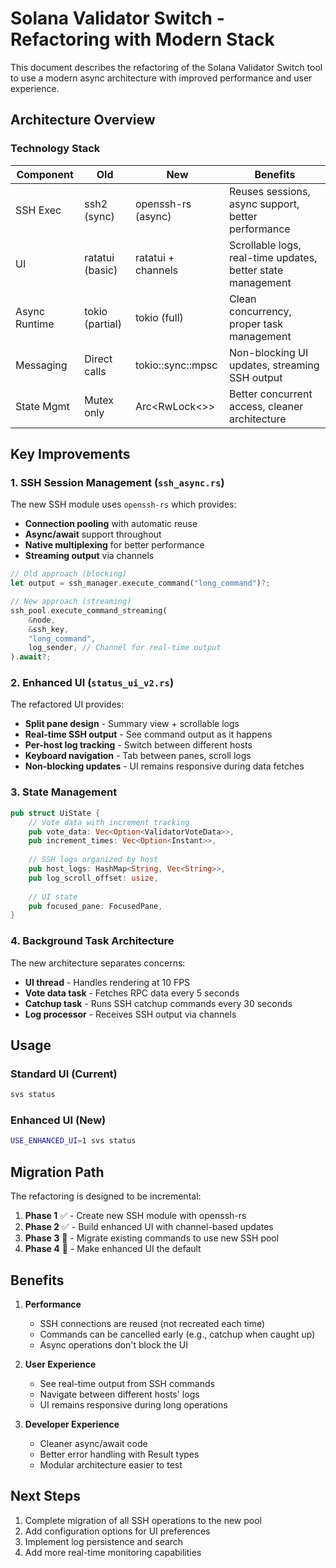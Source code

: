 # Solana Validator Switch - Refactoring with Modern Stack

This document describes the refactoring of the Solana Validator Switch tool to use a modern async architecture with improved performance and user experience.

## Architecture Overview

### Technology Stack

| Component | Old | New | Benefits |
|-----------|-----|-----|----------|
| SSH Exec | ssh2 (sync) | openssh-rs (async) | Reuses sessions, async support, better performance |
| UI | ratatui (basic) | ratatui + channels | Scrollable logs, real-time updates, better state management |
| Async Runtime | tokio (partial) | tokio (full) | Clean concurrency, proper task management |
| Messaging | Direct calls | tokio::sync::mpsc | Non-blocking UI updates, streaming SSH output |
| State Mgmt | Mutex only | Arc<RwLock<>> | Better concurrent access, cleaner architecture |

## Key Improvements

### 1. SSH Session Management (`ssh_async.rs`)

The new SSH module uses `openssh-rs` which provides:
- **Connection pooling** with automatic reuse
- **Async/await** support throughout
- **Native multiplexing** for better performance
- **Streaming output** via channels

```rust
// Old approach (blocking)
let output = ssh_manager.execute_command("long_command")?;

// New approach (streaming)
ssh_pool.execute_command_streaming(
    &node,
    &ssh_key,
    "long_command",
    log_sender, // Channel for real-time output
).await?;
```

### 2. Enhanced UI (`status_ui_v2.rs`)

The refactored UI provides:
- **Split pane design** - Summary view + scrollable logs
- **Real-time SSH output** - See command output as it happens
- **Per-host log tracking** - Switch between different hosts
- **Keyboard navigation** - Tab between panes, scroll logs
- **Non-blocking updates** - UI remains responsive during data fetches

### 3. State Management

```rust
pub struct UiState {
    // Vote data with increment tracking
    pub vote_data: Vec<Option<ValidatorVoteData>>,
    pub increment_times: Vec<Option<Instant>>,
    
    // SSH logs organized by host
    pub host_logs: HashMap<String, Vec<String>>,
    pub log_scroll_offset: usize,
    
    // UI state
    pub focused_pane: FocusedPane,
}
```

### 4. Background Task Architecture

The new architecture separates concerns:
- **UI thread** - Handles rendering at 10 FPS
- **Vote data task** - Fetches RPC data every 5 seconds
- **Catchup task** - Runs SSH catchup commands every 30 seconds
- **Log processor** - Receives SSH output via channels

## Usage

### Standard UI (Current)
```bash
svs status
```

### Enhanced UI (New)
```bash
USE_ENHANCED_UI=1 svs status
```

## Migration Path

The refactoring is designed to be incremental:

1. **Phase 1** ✅ - Create new SSH module with openssh-rs
2. **Phase 2** ✅ - Build enhanced UI with channel-based updates
3. **Phase 3** 🚧 - Migrate existing commands to use new SSH pool
4. **Phase 4** 🚧 - Make enhanced UI the default

## Benefits

1. **Performance**
   - SSH connections are reused (not recreated each time)
   - Commands can be cancelled early (e.g., catchup when caught up)
   - Async operations don't block the UI

2. **User Experience**
   - See real-time output from SSH commands
   - Navigate between different hosts' logs
   - UI remains responsive during long operations

3. **Developer Experience**
   - Cleaner async/await code
   - Better error handling with Result types
   - Modular architecture easier to test

## Next Steps

1. Complete migration of all SSH operations to the new pool
2. Add configuration options for UI preferences
3. Implement log persistence and search
4. Add more real-time monitoring capabilities
